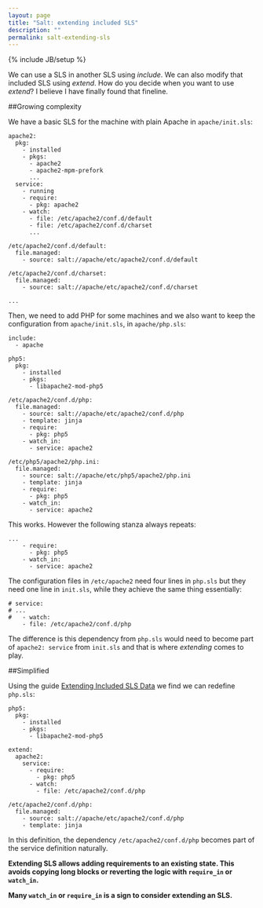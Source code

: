 ```yaml
---
layout: page
title: "Salt: extending included SLS"
description: ""
permalink: salt-extending-sls
---
```

{% include JB/setup %}

We can use a SLS in another SLS using *include*. We can also modify that 
included SLS using *extend*. How do you decide when you want to use *extend*? 
I believe I have finally found that fineline.

##Growing complexity

We have a basic SLS for the machine with plain Apache in `apache/init.sls`:

    apache2:
      pkg:
        - installed
        - pkgs:
          - apache2
          - apache2-mpm-prefork
          ...
      service:
        - running
        - require:
          - pkg: apache2
        - watch:
          - file: /etc/apache2/conf.d/default
          - file: /etc/apache2/conf.d/charset
          ...

    /etc/apache2/conf.d/default:
      file.managed:
        - source: salt://apache/etc/apache2/conf.d/default
    
    /etc/apache2/conf.d/charset:
      file.managed:
        - source: salt://apache/etc/apache2/conf.d/charset

    ...


Then, we need to add PHP for some machines and we also want to keep the 
configuration from `apache/init.sls`, in `apache/php.sls`:

    include:
      - apache
    
    php5:
      pkg:
        - installed
        - pkgs:
          - libapache2-mod-php5
    
    /etc/apache2/conf.d/php:
      file.managed:
        - source: salt://apache/etc/apache2/conf.d/php
        - template: jinja
        - require:
          - pkg: php5
        - watch_in:
          - service: apache2

    /etc/php5/apache2/php.ini:
      file.managed:
        - source: salt://apache/etc/php5/apache2/php.ini
        - template: jinja
        - require:
          - pkg: php5
        - watch_in:
          - service: apache2

This works. However the following stanza always repeats:

    ...
        - require:
          - pkg: php5
        - watch_in:
          - service: apache2

The configuration files in `/etc/apache2` need four lines in `php.sls` but 
they need one line in `init.sls`, while they achieve the same thing 
essentially:

    # service:
    # ...
    #   - watch:
        - file: /etc/apache2/conf.d/php

The difference is this dependency from `php.sls` would need to become part of 
`apache2: service` from `init.sls` and that is where *extending* comes to play.

##Simplified

Using the guide
[Extending Included SLS Data](http://docs.saltstack.com/topics/tutorials/starting_states.html#extending-included-sls-data)
we find we can redefine `php.sls`:

    php5:
      pkg:
        - installed
        - pkgs:
          - libapache2-mod-php5
    
    extend:
      apache2:
        service:
          - require:
            - pkg: php5
          - watch:
            - file: /etc/apache2/conf.d/php
    
    /etc/apache2/conf.d/php:
      file.managed:
        - source: salt://apache/etc/apache2/conf.d/php
        - template: jinja

In this definition, the dependency `/etc/apache2/conf.d/php` becomes part of 
the service definition naturally.

**Extending SLS allows adding requirements to an existing state. This avoids 
copying long blocks or reverting the logic with `require_in` or `watch_in`.**

**Many `watch_in` or `require_in` is a sign to consider extending an SLS.**
